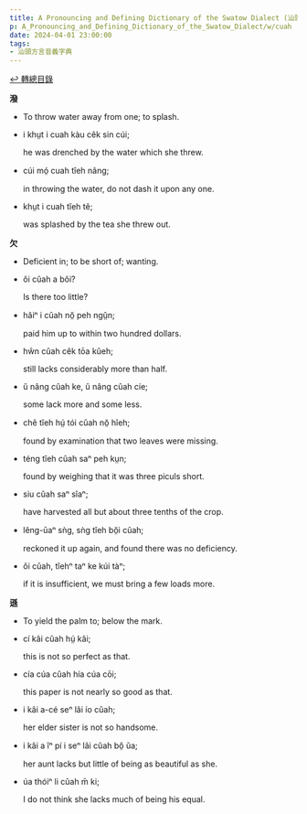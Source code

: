 ```yaml
---
title: A Pronouncing and Defining Dictionary of the Swatow Dialect (汕頭方言音義字典) / cuah
p: A_Pronouncing_and_Defining_Dictionary_of_the_Swatow_Dialect/w/cuah
date: 2024-04-01 23:00:00
tags: 
- 汕頭方言音義字典
---
```


[↩️ 轉總目錄](/A_Pronouncing_and_Defining_Dictionary_of_the_Swatow_Dialect)


**潑**
- To throw water away from one; to splash.

- i khṳt i cuah kàu cêk sin cúi;

  he was drenched by the water which she threw.

- cúi mó̤ cuah tîeh nâng;

  in throwing the water, do not dash it upon any one.

- khṳt i cuah tîeh tê;

  was splashed by the tea she threw out.

**欠**
- Deficient in; to be short of; wanting.

- ŏi cûah a bŏi?

  Is there too little?

- hâiⁿ i cûah nŏ̤ peh ngṳ̂n;

  paid him up to within two hundred dollars.

- hŵn cûah cêk tōa kûeh;

  still lacks considerably more than half.

- ŭ nâng cûah ke, ŭ nâng cûah cíe;

  some lack more and some less.

- chê tîeh hṳ́ tói cûah nŏ̤ hîeh;

  found by examination that two leaves were missing.

- téng tîeh cûah saⁿ peh kṳn;

  found by weighing that it was three piculs short.

- siu cûah saⁿ sîaⁿ;

  have harvested all but about three tenths of the crop.

- lêng-ūaⁿ sǹg, sǹg tîeh bŏ̤i cûah;

  reckoned it up again, and found there was no deficiency.

- ŏi cûah, tîehⁿ taⁿ ke kúi tàⁿ;

  if it is insufficient, we must bring a few loads more.

**遜**
- To yield the palm to; below the mark.

- cí kâi cûah hṳ́ kâi;

  this is not so perfect as that.

- cía cúa cûah hía cúa cōi;

  this paper is not nearly so good as that.

- i kâi a-cé seⁿ lâi ío cûah;

  her elder sister is not so handsome.

- i kâi a îⁿ pí i seⁿ lâi cûah bô̤ ŭa;

  her aunt lacks but little of being as beautiful as she.

- úa thóiⁿ li cûah m̄ ki;

  I do not think she lacks much of being his equal.